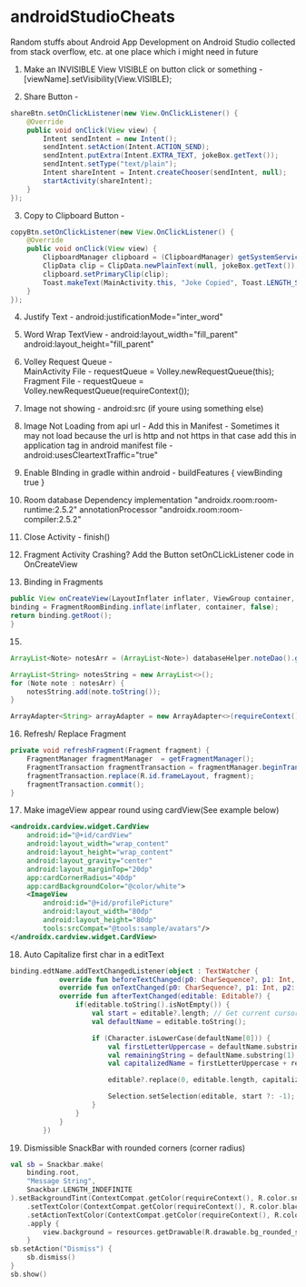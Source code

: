 # androidStudioCheats
Random stuffs about Android App Development on Android Studio collected from stack overflow, etc. at one place which i might need in future

1. Make an INVISIBLE View VISIBLE on button click or something - 
    [viewName].setVisibility(View.VISIBLE);

2. Share Button - 
```java
shareBtn.setOnClickListener(new View.OnClickListener() {
    @Override
    public void onClick(View view) {
        Intent sendIntent = new Intent();
        sendIntent.setAction(Intent.ACTION_SEND);
        sendIntent.putExtra(Intent.EXTRA_TEXT, jokeBox.getText());
        sendIntent.setType("text/plain");
        Intent shareIntent = Intent.createChooser(sendIntent, null);
        startActivity(shareIntent);
    }
});
```
 
3. Copy to Clipboard Button - 
```java
copyBtn.setOnClickListener(new View.OnClickListener() {
    @Override
    public void onClick(View view) {
        ClipboardManager clipboard = (ClipboardManager) getSystemService(Context.CLIPBOARD_SERVICE);
        ClipData clip = ClipData.newPlainText(null, jokeBox.getText());
        clipboard.setPrimaryClip(clip);
        Toast.makeText(MainActivity.this, "Joke Copied", Toast.LENGTH_SHORT).show();
    }
});
```

4. Justify Text - android:justificationMode="inter_word"

5. Word Wrap TextView - 
    android:layout_width="fill_parent"
    android:layout_height="fill_parent"

7. Volley Request Queue -  
      MainActivity File - requestQueue = Volley.newRequestQueue(this);
      Fragment File - requestQueue = Volley.newRequestQueue(requireContext());

8. Image not showing -
      android:src (if youre using something else)

9. Image Not Loading from api url - 
      Add this in Manifest - <uses-permission android:name="android.permission.ACCESS_NETWORK_STATE"/>
      Sometimes it may not load because the url is http and not https in that case add this in application tag in android manifest file - 
        android:usesCleartextTraffic="true"

10. Enable BInding 
    in gradle within android - buildFeatures { viewBinding true }

11. Room database Dependency
    implementation "androidx.room:room-runtime:2.5.2"
    annotationProcessor "androidx.room:room-compiler:2.5.2"

12. Close Activity - finish()

13. Fragment Activity Crashing? Add the Button setOnCLickListener code in OnCreateView 

14. Binding in Fragments
```java
public View onCreateView(LayoutInflater inflater, ViewGroup container, Bundle savedInstanceState) {
binding = FragmentRoomBinding.inflate(inflater, container, false);
return binding.getRoot();
}
```

15.     
```java
ArrayList<Note> notesArr = (ArrayList<Note>) databaseHelper.noteDao().getAllNotes();

ArrayList<String> notesString = new ArrayList<>();
for (Note note : notesArr) {
    notesString.add(note.toString());
}

ArrayAdapter<String> arrayAdapter = new ArrayAdapter<>(requireContext(), android.R.layout.simple_list_item_1, notesString);
```

16. Refresh/ Replace Fragment
```java
private void refreshFragment(Fragment fragment) {
    FragmentManager fragmentManager  = getFragmentManager();
    FragmentTransaction fragmentTransaction = fragmentManager.beginTransaction();
    fragmentTransaction.replace(R.id.frameLayout, fragment);
    fragmentTransaction.commit();
}
```

17. Make imageView appear round using cardView(See example below)

```xml
<androidx.cardview.widget.CardView
    android:id="@+id/cardView"
    android:layout_width="wrap_content"
    android:layout_height="wrap_content"
    android:layout_gravity="center"
    android:layout_marginTop="20dp"
    app:cardCornerRadius="40dp"
    app:cardBackgroundColor="@color/white">
    <ImageView
        android:id="@+id/profilePicture"
        android:layout_width="80dp"
        android:layout_height="80dp"
        tools:srcCompat="@tools:sample/avatars"/>
</androidx.cardview.widget.CardView>
```

18. Auto Capitalize first char in a editText
```kotlin
binding.edtName.addTextChangedListener(object : TextWatcher {
            override fun beforeTextChanged(p0: CharSequence?, p1: Int, p2: Int, p3: Int) {}
            override fun onTextChanged(p0: CharSequence?, p1: Int, p2: Int, p3: Int) {}
            override fun afterTextChanged(editable: Editable?) {
                if(editable.toString().isNotEmpty()) {
                    val start = editable?.length; // Get current cursor position (end)
                    val defaultName = editable.toString();

                    if (Character.isLowerCase(defaultName[0])) {
                        val firstLetterUppercase = defaultName.substring(0, 1).toUpperCase();
                        val remainingString = defaultName.substring(1);
                        val capitalizedName = firstLetterUppercase + remainingString;

                        editable?.replace(0, editable.length, capitalizedName);

                        Selection.setSelection(editable, start ?: -1);
                    }
                }
            }
        })
```

19. Dismissible SnackBar with rounded corners (corner radius)
```kotlin
val sb = Snackbar.make(
    binding.root,
    "Message String",
    Snackbar.LENGTH_INDEFINITE
).setBackgroundTint(ContextCompat.getColor(requireContext(), R.color.snackbar_bg_yellow))
    .setTextColor(ContextCompat.getColor(requireContext(), R.color.black))
    .setActionTextColor(ContextCompat.getColor(requireContext(), R.color.red))
    .apply {
        view.background = resources.getDrawable(R.drawable.bg_rounded_snackbar, null)
    }
sb.setAction("Dismiss") {
    sb.dismiss()
}
sb.show()
```
